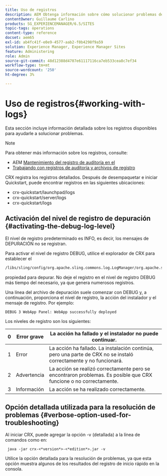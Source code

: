 ```yaml
---
title: Uso de registros
description: AEM Obtenga información sobre cómo solucionar problemas de los registros de trabajo de la aplicación de.
contentOwner: Guillaume Carlino
products: SG_EXPERIENCEMANAGER/6.5/SITES
topic-tags: operations
content-type: reference
docset: aem65
exl-id: ab4fc41f-e0e9-4577-aab2-f0b4298f9a59
solution: Experience Manager, Experience Manager Sites
feature: Administering
role: Admin
source-git-commit: 48d12388d4707e61117116ca7eb533cea8c7ef34
workflow-type: tm+mt
source-wordcount: '250'
ht-degree: 3%

---
```


# Uso de registros{#working-with-logs}

Esta sección incluye información detallada sobre los registros disponibles para ayudarle a solucionar problemas.

>[!NOTE]
>
>Para obtener más información sobre los registros, consulte:
>
>* AEM [Mantenimiento del registro de auditoría en el](/help/sites-administering/operations-audit-log.md)
>* [Trabajando con registros de auditoría y archivos de registro](/help/sites-deploying/monitoring-and-maintaining.md#working-with-audit-records-and-log-files)

CRX registra los registros detallados. Después de desempaquetar e iniciar Quickstart, puede encontrar registros en las siguientes ubicaciones:

* crx-quickstart/launchpad/logs
* crx-quickstart/server/logs
* crx-quickstart/logs

## Activación del nivel de registro de depuración {#activating-the-debug-log-level}

El nivel de registro predeterminado es INFO, es decir, los mensajes de DEPURACIÓN no se registran.

Para activar el nivel de registro DEBUG, utilice el explorador de CRX para establecer el

```xml
/libs/sling/config/org.apache.sling.commons.log.LogManager/org.apache.sling.commons.log.level
```

propiedad para depurar. No deje el registro en el nivel de registro DEBUG más tiempo del necesario, ya que genera numerosos registros.

Una línea del archivo de depuración suele comenzar con DEBUG y, a continuación, proporciona el nivel de registro, la acción del instalador y el mensaje de registro. Por ejemplo:

```xml
DEBUG 3 WebApp Panel: WebApp successfully deployed
```

Los niveles de registro son los siguientes:

| 0 | Error grave | La acción ha fallado y el instalador no puede continuar. |
|---|---|---|
| 1 | Error | La acción ha fallado. La instalación continúa, pero una parte de CRX no se instaló correctamente y no funcionará. |
| 2 | Advertencia | La acción se realizó correctamente pero se encontraron problemas. Es posible que CRX funcione o no correctamente. |
| 3 | Información | La acción se ha realizado correctamente. |

## Opción detallada utilizada para la resolución de problemas {#verbose-option-used-for-troubleshooting}

Al iniciar CRX, puede agregar la opción -v (detallada) a la línea de comandos como en:

` java -jar crx-<*version*>-<*edition*>.jar -v`

Utilice la opción detallada para la resolución de problemas, ya que esta opción muestra algunos de los resultados del registro de inicio rápido en la consola.

